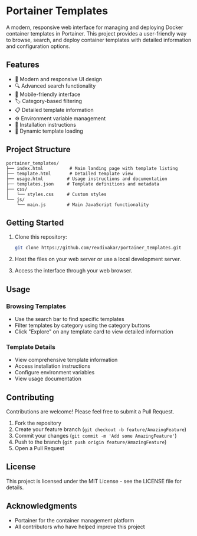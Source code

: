 # Portainer Templates

A modern, responsive web interface for managing and deploying Docker container templates in Portainer. This project provides a user-friendly way to browse, search, and deploy container templates with detailed information and configuration options.

## Features

- 🎨 Modern and responsive UI design
- 🔍 Advanced search functionality
- 📱 Mobile-friendly interface
- 🏷️ Category-based filtering
- 📋 Detailed template information
- ⚙️ Environment variable management
- 📝 Installation instructions
- 🔄 Dynamic template loading

## Project Structure

```
portainer_templates/
├── index.html          # Main landing page with template listing
├── template.html       # Detailed template view
├── usage.html         # Usage instructions and documentation
├── templates.json     # Template definitions and metadata
├── css/
│   └── styles.css     # Custom styles
└── js/
    └── main.js        # Main JavaScript functionality
```

## Getting Started

1. Clone this repository:

   ```bash
   git clone https://github.com/rexdivakar/portainer_templates.git
   ```

2. Host the files on your web server or use a local development server.

3. Access the interface through your web browser.

## Usage

### Browsing Templates

- Use the search bar to find specific templates
- Filter templates by category using the category buttons
- Click "Explore" on any template card to view detailed information

### Template Details

- View comprehensive template information
- Access installation instructions
- Configure environment variables
- View usage documentation

## Contributing

Contributions are welcome! Please feel free to submit a Pull Request.

1. Fork the repository
2. Create your feature branch (`git checkout -b feature/AmazingFeature`)
3. Commit your changes (`git commit -m 'Add some AmazingFeature'`)
4. Push to the branch (`git push origin feature/AmazingFeature`)
5. Open a Pull Request

## License

This project is licensed under the MIT License - see the LICENSE file for details.

## Acknowledgments

- Portainer for the container management platform
- All contributors who have helped improve this project
